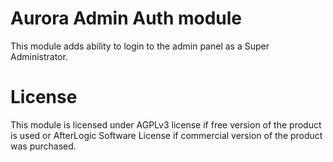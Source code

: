 # Aurora Admin Auth module
This module adds ability to login to the admin panel as a Super Administrator.

# License
This module is licensed under AGPLv3 license if free version of the product is used or AfterLogic Software License if commercial version of the product was purchased.
